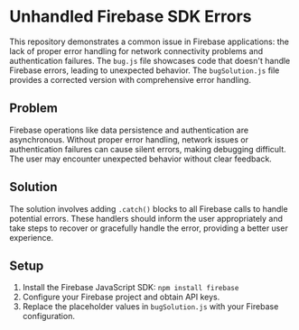 # Unhandled Firebase SDK Errors

This repository demonstrates a common issue in Firebase applications: the lack of proper error handling for network connectivity problems and authentication failures.  The `bug.js` file showcases code that doesn't handle Firebase errors, leading to unexpected behavior.  The `bugSolution.js` file provides a corrected version with comprehensive error handling.

## Problem

Firebase operations like data persistence and authentication are asynchronous.  Without proper error handling, network issues or authentication failures can cause silent errors, making debugging difficult.  The user may encounter unexpected behavior without clear feedback.

## Solution

The solution involves adding `.catch()` blocks to all Firebase calls to handle potential errors.  These handlers should inform the user appropriately and take steps to recover or gracefully handle the error, providing a better user experience.

## Setup

1. Install the Firebase JavaScript SDK: `npm install firebase`
2. Configure your Firebase project and obtain API keys.
3. Replace the placeholder values in `bugSolution.js` with your Firebase configuration.